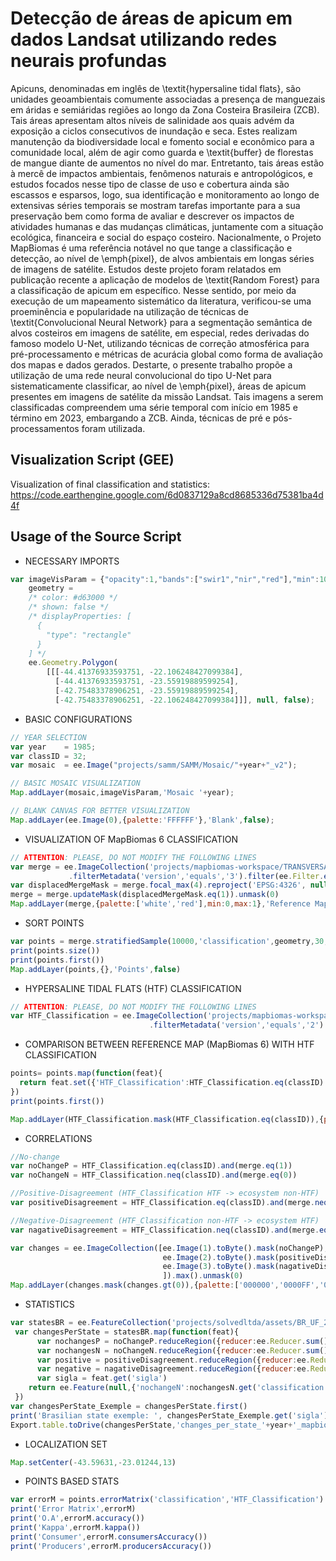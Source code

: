 # Detecção de áreas de apicum em dados Landsat utilizando redes neurais profundas

Apicuns, denominadas em inglês de \textit{hypersaline tidal flats}, são unidades geoambientais comumente associadas a presença de manguezais em áridas e semiáridas regiões ao longo da Zona Costeira Brasileira (ZCB). Tais áreas apresentam altos níveis de salinidade aos quais advém da exposição a ciclos consecutivos de inundação e seca. Estes realizam manutenção da biodiversidade local e fomento social e econômico para a comunidade local, além de agir como guarda e \textit{buffer} de florestas de mangue diante de aumentos no nível do mar. Entretanto, tais áreas estão à mercê de impactos ambientais, fenômenos naturais e antropológicos, e estudos focados nesse tipo de classe de uso e cobertura ainda são escassos e esparsos, logo, sua identificação e monitoramento ao longo de extensivas séries temporais se mostram tarefas importante para a sua preservação bem como forma de avaliar e descrever os impactos de atividades humanas e das mudanças climáticas, juntamente com a situação ecológica, financeira e social do espaço costeiro. Nacionalmente, o Projeto MapBiomas é uma referência notável no que tange a classificação e detecção, ao nível de \emph{pixel}, de alvos ambientais em longas séries de imagens de satélite. Estudos deste projeto foram relatados em publicação recente a aplicação de modelos de \textit{Random Forest} para a classificação de apicum em específico. Nesse sentido, por meio da execução de um mapeamento sistemático da literatura, verificou-se uma proeminência e popularidade na utilização de técnicas de \textit{Convolucional Neural Network} para a segmentação semântica de alvos costeiros em imagens de satélite, em especial, redes derivadas do famoso modelo U-Net, utilizando técnicas de correção atmosférica para pré-processamento e métricas de acurácia global como forma de avaliação dos mapas e dados gerados. Destarte, o presente trabalho propõe a utilização de uma rede neural convolucional do tipo U-Net para sistematicamente classificar, ao nível de \emph{pixel}, áreas de apicum presentes em imagens de satélite da missão Landsat. Tais imagens a serem classificadas compreendem uma série temporal com início em 1985 e término em 2023, embargando a ZCB. Ainda, técnicas de pré e pós-processamentos foram utilizada.

## Visualization Script (GEE)
Visualization of final classification and statistics: https://code.earthengine.google.com/6d0837129a8cd8685336d75381ba4d4f



## Usage of the Source Script
* NECESSARY IMPORTS
```javascript
var imageVisParam = {"opacity":1,"bands":["swir1","nir","red"],"min":100,"max":143,"gamma":1},
    geometry = 
    /* color: #d63000 */
    /* shown: false */
    /* displayProperties: [
      {
        "type": "rectangle"
      }
    ] */
    ee.Geometry.Polygon(
        [[[-44.41376933593751, -22.106248427099384],
          [-44.41376933593751, -23.55919889599254],
          [-42.75483378906251, -23.55919889599254],
          [-42.75483378906251, -22.106248427099384]]], null, false);
```
* BASIC CONFIGURATIONS
```javascript
// YEAR SELECTION
var year    = 1985;
var classID = 32;
var mosaic  = ee.Image("projects/samm/SAMM/Mosaic/"+year+"_v2");

// BASIC MOSAIC VISUALIZATION
Map.addLayer(mosaic,imageVisParam,'Mosaic '+year);

// BLANK CANVAS FOR BETTER VISUALIZATION
Map.addLayer(ee.Image(0),{palette:'FFFFFF'},'Blank',false);
```

* VISUALIZATION OF MapBiomas 6 CLASSIFICATION
```javascript
// ATTENTION: PLEASE, DO NOT MODIFY THE FOLLOWING LINES
var merge = ee.ImageCollection('projects/mapbiomas-workspace/TRANSVERSAIS/ZONACOSTEIRA6-FT')
             .filterMetadata('version','equals','3').filter(ee.Filter.eq('year',year)).max().eq(classID).unmask(0);
var displacedMergeMask = merge.focal_max(4).reproject('EPSG:4326', null, 30)
merge = merge.updateMask(displacedMergeMask.eq(1)).unmask(0)
Map.addLayer(merge,{palette:['white','red'],min:0,max:1},'Reference Mapbiomas Collection 6',false)
```

* SORT POINTS
```javascript
var points = merge.stratifiedSample(10000,'classification',geometry,30,null,1,[0,1],[5000,5000],true,1,true)
print(points.size())
print(points.first())
Map.addLayer(points,{},'Points',false)
```
* HYPERSALINE TIDAL FLATS (HTF) CLASSIFICATION
```javascript
// ATTENTION: PLEASE, DO NOT MODIFY THE FOLLOWING LINES
var HTF_Classification = ee.ImageCollection('projects/mapbiomas-workspace/TRANSVERSAIS/COLECAO7/zona-costeira')
                               .filterMetadata('version','equals','2').filter(ee.Filter.eq('year',year)).max().unmask(0)
```
* COMPARISON BETWEEN REFERENCE MAP (MapBiomas 6) WITH HTF CLASSIFICATION
```javascript
points= points.map(function(feat){
  return feat.set({'HTF_Classification':HTF_Classification.eq(classID).reduceRegion(ee.Reducer.first(),feat.geometry(),30).get('classification')})
})
print(points.first())

Map.addLayer(HTF_Classification.mask(HTF_Classification.eq(classID)),{palette:'blue'},'HTF Classification',false)
```

* CORRELATIONS
```javascript
//No-change
var noChangeP = HTF_Classification.eq(classID).and(merge.eq(1))
var noChangeN = HTF_Classification.neq(classID).and(merge.eq(0))

//Positive-Disagreement (HTF_Classification HTF -> ecosystem non-HTF)
var positiveDisagreement = HTF_Classification.eq(classID).and(merge.neq(1))

//Negative-Disagreement (HTF_Classification non-HTF -> ecosystem HTF)
var nagativeDisagreement = HTF_Classification.neq(classID).and(merge.eq(1))

var changes = ee.ImageCollection([ee.Image(1).toByte().mask(noChangeP),
                                  ee.Image(2).toByte().mask(positiveDisagreement),
                                  ee.Image(3).toByte().mask(nagativeDisagreement)
                                  ]).max().unmask(0)
Map.addLayer(changes.mask(changes.gt(0)),{palette:['000000','0000FF','00FF00','FF0000'],min:0,max:3},'Changes')
```

* STATISTICS
```javascript
var statesBR = ee.FeatureCollection('projects/solvedltda/assets/BR_UF_2021')
 var changesPerState = statesBR.map(function(feat){
      var nochangesP = noChangeP.reduceRegion({reducer:ee.Reducer.sum(),geometry:feat.geometry(),scale:30,maxPixels:1e13})
      var nochangesN = noChangeN.reduceRegion({reducer:ee.Reducer.sum(),geometry:feat.geometry(),scale:30,maxPixels:1e13})
      var positive = positiveDisagreement.reduceRegion({reducer:ee.Reducer.sum(),geometry:feat.geometry(),scale:30,maxPixels:1e13})
      var negative = nagativeDisagreement.reduceRegion({reducer:ee.Reducer.sum(),geometry:feat.geometry(),scale:30,maxPixels:1e13})
      var sigla = feat.get('sigla')
    return ee.Feature(null,{'nochangeN':nochangesN.get('classification'),'nochangeP':nochangesP.get('classification'),'positive':positive.get('classification'),'negative':negative.get('classification'),'sigla':sigla})
 })
var changesPerState_Exemple = changesPerState.first()
print('Brasilian state exemple: ', changesPerState_Exemple.get('sigla'), changesPerState_Exemple) 
Export.table.toDrive(changesPerState,'changes_per_state_'+year+'_mapbiomas','results_HTF','changes_per_state_'+year+'_mapbiomas')
```

* LOCALIZATION SET
```javascript
Map.setCenter(-43.59631,-23.01244,13)
```

* POINTS BASED STATS
```javascript
var errorM = points.errorMatrix('classification','HTF_Classification')
print('Error Matrix',errorM)
print('O.A',errorM.accuracy())
print('Kappa',errorM.kappa())
print('Consumer',errorM.consumersAccuracy())
print('Producers',errorM.producersAccuracy())
